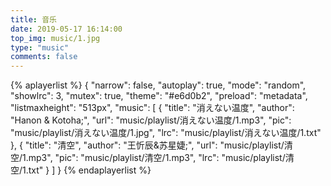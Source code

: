 ```yaml
---
title: 音乐
date: 2019-05-17 16:14:00
top_img: music/1.jpg
type: "music"
comments: false
---
```




{% aplayerlist %}
{
    "narrow": false,
    "autoplay": true,
    "mode": "random",
    "showlrc": 3,
    "mutex": true,
    "theme": "#e6d0b2",
    "preload": "metadata",
    "listmaxheight": "513px",
    "music": [
        {
            "title": "消えない温度",
            "author": "Hanon & Kotoha;",
            "url": "music/playlist/消えない温度/1.mp3",
            "pic": "music/playlist/消えない温度/1.jpg",
            "lrc": "music/playlist/消えない温度/1.txt"
        },
        {
            "title": "清空",
            "author": "王忻辰&苏星婕;",
            "url": "music/playlist/清空/1.mp3",
            "pic": "music/playlist/清空/1.mp3",
            "lrc": "music/playlist/清空/1.txt"
        }
    ]
}
{% endaplayerlist %}